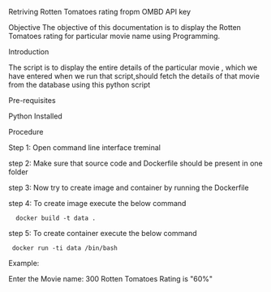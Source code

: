 Retriving Rotten Tomatoes rating fropm OMBD API key
   
Objective
The objective of this documentation is to display the Rotten Tomatoes rating for particular movie name using Programming.

Introduction

The script is to display the entire details of the particular movie , which we have entered when we run that script,should fetch the details of that movie from the database using this python script

Pre-requisites

Python Installed


Procedure

Step 1: Open command line interface treminal

step 2: Make sure that source code and Dockerfile should be present in one folder

step 3: Now try to create image and container by running the Dockerfile

step 4: To create image execute the below command
  
      docker build -t data .

step 5: To create container execute the below command

     docker run -ti data /bin/bash

     


Example: 

Enter the Movie name:
300
Rotten Tomatoes Rating is "60%" 

